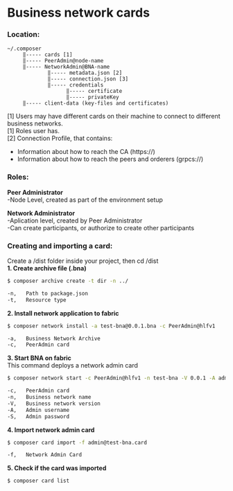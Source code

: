 # Business network cards 

### Location:
```
~/.composer  
     ‖----- cards [1]  
     ‖----- PeerAdmin@node-name  
     ‖----- NetworkAdmin@BNA-name  
             ‖----- metadata.json [2]  
             ‖----- connection.json [3]  
             ‖----- credentials  
                   ‖----- certificate  
                   ‖----- privateKey  
     ‖----- client-data (key-files and certificates)  
```
[1] Users may have different cards on their machine to connect to different business networks.  
[1] Roles user has.  
[2] Connection Profile, that contains:  
- Information about how to reach the CA (https://)  
- Information about how to reach the peers and orderers (grpcs://)  


### Roles:
**Peer Administrator**  
-Node Level, created as part of the environment setup

**Network Administrator**  
-Aplication level, created by Peer Administrator  
-Can create participants, or authorize to create other participants  

### Creating and importing a card:

Create a /dist folder inside your project, then cd /dist  
**1. Create archive file (.bna)**  
```sh
$ composer archive create -t dir -n ../

-n,   Path to package.json  
-t,   Resource type  
```

**2. Install network application to fabric**
```sh
$ composer network install -a test-bna@0.0.1.bna -c PeerAdmin@hlfv1

-a,   Business Network Archive
-c,   PeerAdmin card
```

**3. Start BNA on fabric**  
This command deploys a network admin card
```sh
$ composer network start -c PeerAdmin@hlfv1 -n test-bna -V 0.0.1 -A admin -S adminpw

-c,   PeerAdmin card
-n,   Business network name
-V,   Business network version
-A,   Admin username
-S,   Admin password
```

**4. Import network admin card**
```sh
$ composer card import -f admin@test-bna.card

-f,   Network Admin Card
```

**5. Check if the card was imported**
```sh
$ composer card list
```
